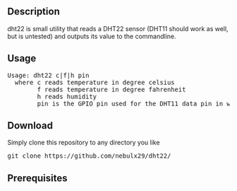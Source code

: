 ## Description
dht22 is small utility that reads a DHT22 sensor (DHT11 should work as well, but is untested) and outputs its value to the commandline. 

## Usage
<pre>
Usage: dht22 c|f|h pin
  where c reads temperature in degree celsius
        f reads temperature in degree fahrenheit
        h reads humidity
        pin is the GPIO pin used for the DHT11 data pin in wiringPi numbering
</pre>

## Download

Simply clone this repository to any directory you like
<pre>
git clone https://github.com/nebulx29/dht22/
</pre>

## Prerequisites


